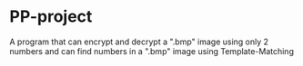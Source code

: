 # PP-project
A program that can encrypt and decrypt a ".bmp" image using only 2 numbers and can find numbers in a ".bmp" image using Template-Matching
